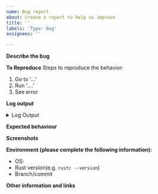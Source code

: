```yaml
---
name: Bug report
about: Create a report to help us improve
title: ''
labels: 'Type: Bug'
assignees: ''

---
```


**Describe the bug**
<!-- A clear and concise description of what the bug is. -->



**To Reproduce**
Steps to reproduce the behavior:
1. Go to '...'
2. Run '....'
3. See error



**Log output**
<!-- Please paste the log output derived from the error. -->
<details>
  <summary>Log Output</summary>
  
  ```Paste log output here
  paste log output...
  ```
</details> 



**Expected behaviour**
<!-- A clear and concise description of what you expected to happen. -->



**Screenshots**
<!-- If applicable, add screenshots to help explain your problem. -->



**Environment (please complete the following information):**
 - OS: 
 - Rust version(e.g. `rustc --version`)
 - Branch/commit



**Other information and links**
<!-- Add any other context about the problem here. -->

<!-- Thank you 🙏 -->